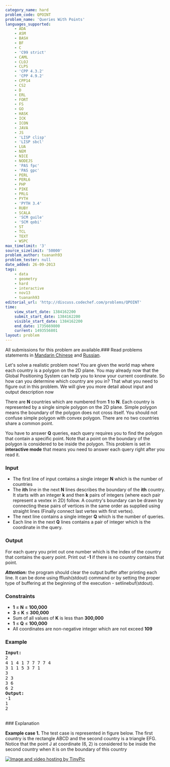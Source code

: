 ```yaml
---
category_name: hard
problem_code: QPOINT
problem_name: 'Queries With Points'
languages_supported:
    - ADA
    - ASM
    - BASH
    - BF
    - C
    - 'C99 strict'
    - CAML
    - CLOJ
    - CLPS
    - 'CPP 4.3.2'
    - 'CPP 4.9.2'
    - CPP14
    - CS2
    - D
    - ERL
    - FORT
    - FS
    - GO
    - HASK
    - ICK
    - ICON
    - JAVA
    - JS
    - 'LISP clisp'
    - 'LISP sbcl'
    - LUA
    - NEM
    - NICE
    - NODEJS
    - 'PAS fpc'
    - 'PAS gpc'
    - PERL
    - PERL6
    - PHP
    - PIKE
    - PRLG
    - PYTH
    - 'PYTH 3.4'
    - RUBY
    - SCALA
    - 'SCM guile'
    - 'SCM qobi'
    - ST
    - TCL
    - TEXT
    - WSPC
max_timelimit: '3'
source_sizelimit: '50000'
problem_author: tuananh93
problem_tester: null
date_added: 26-09-2013
tags:
    - data
    - geometry
    - hard
    - interactive
    - nov13
    - tuananh93
editorial_url: 'http://discuss.codechef.com/problems/QPOINT'
time:
    view_start_date: 1384162200
    submit_start_date: 1384162200
    visible_start_date: 1384162200
    end_date: 1735669800
    current: 1493556801
layout: problem
---
```

All submissions for this problem are available.###  Read problems statements in [Mandarin Chinese](http://www.codechef.com/download/translated/NOV13/mandarin/QPOINT.pdf) and [Russian](http://www.codechef.com/download/translated/NOV13/russian/QPOINT.PDF).

Let's solve a realistic problem now! You are given the world map where each country is a polygon on the 2D plane. You may already now that the Global Positioning System can help you to know your current coordinate. So how can you determine which country are you in? That what you need to figure out in this problem. We will give you more detail about input and output description now

There are **N** countries which are numbered from **1** to **N**. Each country is represented by a single simple polygon on the 2D plane. Simple polygon means the boundary of the polygon does not cross itself. You should not confuse simple polygon with convex polygon. There are no two countries share a common point.

You have to answer **Q** queries, each query requires you to find the polygon that contain a specific point. Note that a point on the boundary of the polygon is considered to be inside the polygon. This problem is set in **interactive mode**  that means you need to answer each query right after you read it.

### Input

- The first line of input contains a single integer **N** which is the number of countries
- The **ith** line in the next **N** lines describes the boundary of the **ith** country. It starts with an integer **k** and then **k** pairs of integers (where each pair represent a vextex in 2D) follow. A country's boundary can be drawn by connecting these pairs of vertices in the same order as supplied using straight lines (Finally connect last vertex with first vertex).
- The next line contains a single integer **Q** which is the number of queries.
- Each line in the next **Q** lines contains a pair of integer which is the coordinate in the query.

### Output

For each query you print out one number which is the index of the country that contains the query point. Print out **-1** if there is no country contains that point.

 **_Attention:_** the program should clear the output buffer after printing each line. It can be done using fflush(stdout) command or by setting the proper type of buffering at the beginning of the execution - setlinebuf(stdout).

### Constraints

- **1** ≤ **N** ≤ **100,000**
- **3** ≤ **K** ≤ **300,000**
- Sum of all values of **K** is less than **300,000**
- **1** ≤ **Q** ≤ **100,000**
- All coordinates are non-negative integer which are not exceed **109**

### Example

<pre><b>Input:</b>
2
4 1 4 1 7 7 7 7 4
3 1 1 5 3 7 1
3
2 3
3 6
6 2
<b>Output:</b>
-1
1
2

</pre>### Explanation
**Example case 1.** The test case is represented in figure below.
The first country is the rectangle ABCD and the second country is a triangle EFG. Notice that the point J at coordinate (6, 2) is considered to be inside the second country when it is on the boundary of this country

[![Image and video hosting by TinyPic](http://i39.tinypic.com/x3wh13.png)](http://tinypic.com?ref=x3wh13)
